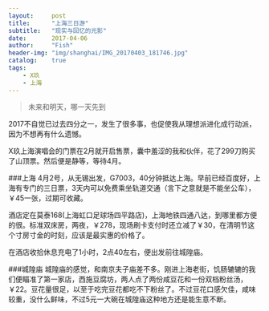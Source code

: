 ```yaml
---
layout:     post
title:      "上海三日游"
subtitle:   "现实与回忆的光影"
date:       2017-04-06
author:     "Fish"
header-img: "img/shanghai/IMG_20170403_181746.jpg"
catalog:    true
tags:
    - X玖
    - 上海
---
```


> 未来和明天，哪一天先到

2017不自觉已过去四分之一，发生了很多事，也促使我从理想派进化成行动派，因为不想再有什么遗憾。

X玖上海演唱会的门票在2月就开启售票，囊中羞涩的我和伙伴，花了299刀购买了山顶票。然后便是静等，等待4月。

###上海
4月2号，从无锡出发，G7003，40分钟抵达上海。早前已经百度好，上海有专门的三日票，3天内可以免费乘坐轨道交通（言下之意就是不能坐公车），￥45一张，过期可收藏。

酒店定在莫泰168(上海虹口足球场四平路店)，上海地铁四通八达，到哪里都方便的很。标准双床房，两夜，￥278，现场刷卡支付时还立减了￥30，在清明节这个寸房寸金的时刻，应该是最实惠的价格了。

在酒店收拾休息充电了1小时，2点40左右，便出发前往城隍庙。

###城隍庙
城隍庙的感觉，和南京夫子庙差不多。刚进上海老街，饥肠辘辘的我们便瞄准了第一家店，西施豆腐坊，两人点了两份咸豆花和一份双档粉丝汤，￥22。豆花量很足，以至于吃完豆花都吃不下粉丝了。不过豆花口感欠佳，咸味较重，没什么鲜味，不过5元一大碗在城隍庙这种地方还是能生意不断。
















